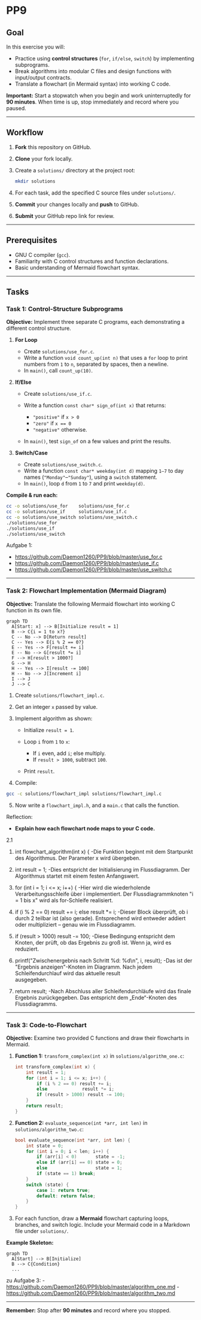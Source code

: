 # PP9

## Goal

In this exercise you will:

* Practice using **control structures** (`for`, `if/else`, `switch`) by implementing subprograms.
* Break algorithms into modular C files and design functions with input/output contracts.
* Translate a flowchart (in Mermaid syntax) into working C code.

**Important:** Start a stopwatch when you begin and work uninterruptedly for **90 minutes**. When time is up, stop immediately and record where you paused.

---

## Workflow

1. **Fork** this repository on GitHub.
2. **Clone** your fork locally.
3. Create a `solutions/` directory at the project root:

   ```bash
   mkdir solutions
   ```
4. For each task, add the specified C source files under `solutions/`.
5. **Commit** your changes locally and **push** to GitHub.
6. **Submit** your GitHub repo link for review.

---

## Prerequisites

* GNU C compiler (`gcc`).
* Familiarity with C control structures and function declarations.
* Basic understanding of Mermaid flowchart syntax.

---

## Tasks

### Task 1: Control-Structure Subprograms

**Objective:** Implement three separate C programs, each demonstrating a different control structure.

1. **For Loop**

   * Create `solutions/use_for.c`.
   * Write a function `void count_up(int n)` that uses a `for` loop to print numbers from `1` to `n`, separated by spaces, then a newline.
   * In `main()`, call `count_up(10)`.

2. **If/Else**

   * Create `solutions/use_if.c`.
   * Write a function `const char* sign_of(int x)` that returns:

     * `"positive"` if `x > 0`
     * `"zero"` if `x == 0`
     * `"negative"` otherwise.
   * In `main()`, test `sign_of` on a few values and print the results.

3. **Switch/Case**

   * Create `solutions/use_switch.c`.
   * Write a function `const char* weekday(int d)` mapping `1–7` to day names (`"Monday"`–`"Sunday"`), using a `switch` statement.
   * In `main()`, loop `d` from `1` to `7` and print `weekday(d)`.

**Compile & run each:**

```bash
cc -o solutions/use_for    solutions/use_for.c
cc -o solutions/use_if     solutions/use_if.c
cc -o solutions/use_switch solutions/use_switch.c
./solutions/use_for
./solutions/use_if
./solutions/use_switch
```
Aufgabe 1:
   - https://github.com/Daemon1260/PP9/blob/master/use_for.c
   - https://github.com/Daemon1260/PP9/blob/master/use_if.c
   - https://github.com/Daemon1260/PP9/blob/master/use_switch.c


---

### Task 2: Flowchart Implementation (Mermaid Diagram)

**Objective:** Translate the following Mermaid flowchart into working C function in its own file.

```mermaid
graph TD
  A[Start: x] --> B[Initialize result = 1]
  B --> C{i = 1 to x?}
  C -- No --> D[Return result]
  C -- Yes --> E{i % 2 == 0?}
  E -- Yes --> F[result += i]
  E -- No --> G[result *= i]
  F --> H[result > 1000?]
  G --> H
  H -- Yes --> I[result -= 100]
  H -- No --> J[Increment i]
  I --> J
  J --> C
```

1. Create `solutions/flowchart_impl.c`.
2. Get an integer `x` passed by value.
3. Implement algorithm as shown:

   * Initialize `result = 1`.
   * Loop `i` from `1` to `x`:

     * If `i` even, add `i`; else multiply.
     * If `result > 1000`, subtract `100`.
   * Print `result`.
4. Compile:

```bash
gcc -c solutions/flowchart_impl solutions/flowchart_impl.c
```
5. Now write a `flowchart_impl.h`, and a `main.c` that calls the function. 

Reflection:

* **Explain how each flowchart node maps to your C code.**

2.1

	
 1. int flowchart_algorithm(int x) {
	   -Die Funktion beginnt mit dem Startpunkt des Algorithmus. Der Parameter x wird übergeben.
	
 2. int result = 1;
	   -Dies entspricht der Initialisierung im Flussdiagramm. Der Algorithmus startet mit einem festen Anfangswert.
	
 3. for (int i = 1; i <= x; i++) {
	   -Hier wird die wiederholende Verarbeitungsschleife über i implementiert. 
	   Der Flussdiagrammknoten "i = 1 bis x" wird als for-Schleife realisiert.
	
 4. if (i % 2 == 0)
    	result += i;
	   else
    	result *= i;
	   -Dieser Block überprüft, ob i durch 2 teilbar ist (also gerade). 
	   Entsprechend wird entweder addiert oder multipliziert – genau wie im Flussdiagramm.
	
 5. if (result > 1000)
    	result -= 100;
	   -Diese Bedingung entspricht dem Knoten, der prüft, ob das Ergebnis zu groß ist. Wenn ja, wird es reduziert.
	
 6. printf("Zwischenergebnis nach Schritt %d: %d\n", i, result);
	   -Das ist der "Ergebnis anzeigen"-Knoten im Diagramm. Nach jedem Schleifendurchlauf wird das aktuelle result    
      ausgegeben.
	
 7. return result;
	   -Nach Abschluss aller Schleifendurchläufe wird das finale Ergebnis zurückgegeben. 
	   Das entspricht dem „Ende“-Knoten des Flussdiagramms.

---

### Task 3: Code-to-Flowchart

**Objective:** Examine two provided C functions and draw their flowcharts in Mermaid.

1. **Function 1:** `transform_complex(int x)` in `solutions/algorithm_one.c`:

   ```c
   int transform_complex(int x) {
       int result = 1;
       for (int i = 1; i <= x; i++) {
           if (i % 2 == 0) result += i;
           else             result *= i;
           if (result > 1000) result -= 100;
       }
       return result;
   }
   ```
2. **Function 2:** `evaluate_sequence(int *arr, int len)` in `solutions/algorithm_two.c`:

   ```c
   bool evaluate_sequence(int *arr, int len) {
       int state = 0;
       for (int i = 0; i < len; i++) {
           if (arr[i] < 0)       state = -1;
           else if (arr[i] == 0) state = 0;
           else                  state = 1;
           if (state == 1) break;
       }
       switch (state) {
           case 1: return true;
           default: return false;
       }
   }
   
   ```
3. For each function, draw a **Mermaid** flowchart capturing loops, branches, and switch logic. Include your Mermaid code in a Markdown file under `solutions/`.

**Example Skeleton:**

```mermaid
graph TD
  A[Start] --> B[Initialize]
  B --> C{Condition}
  ...
```
zu Aufgabe 3:
   -https://github.com/Daemon1260/PP9/blob/master/algorithm_one.md
   -https://github.com/Daemon1260/PP9/blob/master/algorithm_two.md

---

**Remember:** Stop after **90 minutes** and record where you stopped.
